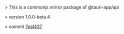 \> This is a commonjs mirror package of @tauri-app/api

\> version 1.0.0-beta.4

\> commit [7eaf437](https://github.com/tauri-apps/tauri/tree/7eaf437b7f5894e2c8269abfa4f99376f26607ad)


